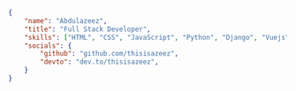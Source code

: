 ```json
{
    "name": "Abdulazeez",
    "title": "Full Stack Developer",
    "skills": ["HTML", "CSS", "JavaScript", "Python", "Django", "Vuejs", "Nodejs", "Reactjs"],
    "socials": {
        "github": "github.com/thisisazeez",
        "devto": "dev.to/thisisazeez",
    }
}
```

<!-- ![Azeez's GitHub stats](https://github-readme-stats.vercel.app/api?username=thisisazeez&show_icons=true&theme=tokyonight) -->

<!--
<a href="https://www.buymeacoffee.com/A.A.Sheriff" target="_blank"><img src="./buy-me-a-coffee.svg" alt="Buy Me A Coffee: @A.A.Sheriff" width="160"></a>&nbsp;&nbsp;
<p>Thank you so much for your support. 💖</p>
-->
